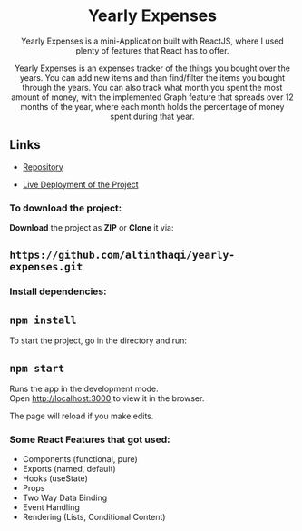 <h1 align="center">Yearly Expenses</h1>

<p align="center">Yearly Expenses is a mini-Application built with ReactJS, where I used plenty of features that React has to offer.</p>
<p align="center">Yearly Expenses is an expenses tracker of the things you bought over the years. You can add new items and than find/filter the items you bought through the years. You can also track what month you spent the most amount of money, with the implemented Graph feature that spreads over 12 months of the year, where each month holds the percentage of money spent during that year.<p>

## Links

- [Repository](https://github.com/altinthaqi/yearly-expenses "Yearly Expenses")

- [Live Deployment of the Project](https://altinthaqi.github.io/yearly-expenses/ "Live View")


### To download the project:

**Download** the project as **ZIP** or **Clone** it via:

## `https://github.com/altinthaqi/yearly-expenses.git`

### Install dependencies:
## `npm install`

To start the project, go in the directory and run:

## `npm start`

Runs the app in the development mode.\
Open [http://localhost:3000](http://localhost:3000) to view it in the browser.

The page will reload if you make edits.

### Some React Features that got used:
* Components (functional, pure)
* Exports (named, default)
* Hooks (useState)
* Props
* Two Way Data Binding
* Event Handling
* Rendering (Lists, Conditional Content)
